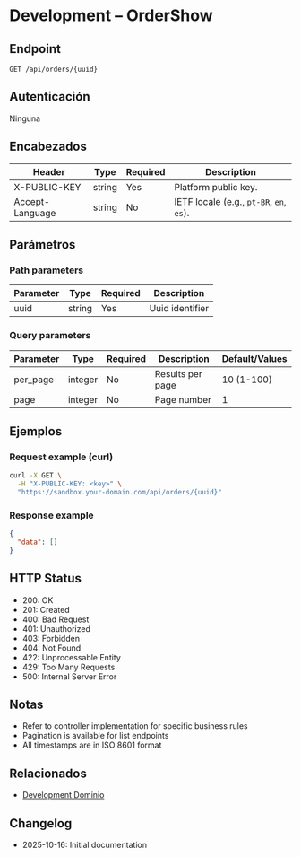 # Development – OrderShow

## Endpoint

```
GET /api/orders/{uuid}
```

## Autenticación

Ninguna

## Encabezados

| Header           | Type   | Required | Description |
| ---------------- | ------ | -------- | ----------- |
| X-PUBLIC-KEY     | string | Yes      | Platform public key. |
| Accept-Language  | string | No       | IETF locale (e.g., `pt-BR`, `en`, `es`). |

## Parámetros

### Path parameters

| Parameter | Type   | Required | Description |
| --------- | ------ | -------- | ----------- |
| uuid | string | Yes | Uuid identifier |

### Query parameters

| Parameter | Type    | Required | Description | Default/Values |
| --------- | ------- | -------- | ----------- | -------------- |
| per_page  | integer | No       | Results per page | 10 (1-100) |
| page      | integer | No       | Page number | 1 |

## Ejemplos

### Request example (curl)

```bash
curl -X GET \
  -H "X-PUBLIC-KEY: <key>" \
  "https://sandbox.your-domain.com/api/orders/{uuid}"
```

### Response example

```json
{
  "data": []
}
```

## HTTP Status

- 200: OK
- 201: Created
- 400: Bad Request
- 401: Unauthorized
- 403: Forbidden
- 404: Not Found
- 422: Unprocessable Entity
- 429: Too Many Requests
- 500: Internal Server Error

## Notas

- Refer to controller implementation for specific business rules
- Pagination is available for list endpoints
- All timestamps are in ISO 8601 format

## Relacionados

- [Development Dominio](../README.md)

## Changelog

- 2025-10-16: Initial documentation
